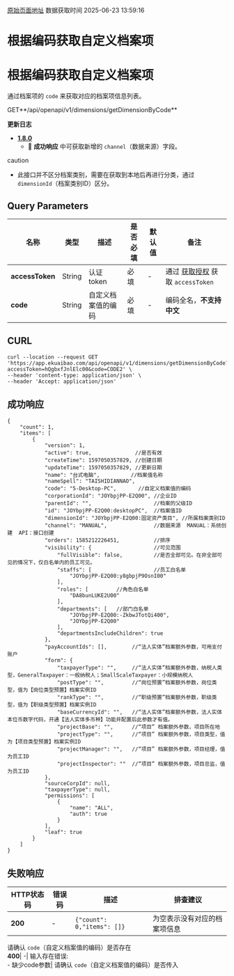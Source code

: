 [原始页面地址](https://docs.ekuaibao.com/docs/open-api/dimensions/get-dimension-items-byCode)
数据获取时间 2025-06-23 13:59:16

# 根据编码获取自定义档案项

# 根据编码获取自定义档案项  
  
通过档案项的 `code` 来获取对应的档案项信息列表。

GET**/api/openapi/v1/dimensions/getDimensionByCode**

**更新日志**

  * [**1.8.0**](/updateLog/update-log#180)
    * 🐞 **成功响应** 中可获取新增的 `channel`（数据来源）字段。



caution

  * 此接口并不区分档案类别，需要在获取到本地后再进行分类，通过 `dimensionId`（档案类别ID）区分。



## Query Parameters​

名称| 类型| 描述| 是否必填| 默认值| 备注  
---|---|---|---|---|---  
**accessToken**|  String| 认证token| 必填| -| 通过 [获取授权](/docs/open-api/getting-started/auth) 获取 `accessToken`  
**code**|  String| 自定义档案值的编码| 必填| -| 编码全名，**不支持中文**  
  
## CURL​
    
    
    curl --location --request GET 'https://app.ekuaibao.com/api/openapi/v1/dimensions/getDimensionByCode?accessToken=hQgbxfJnlElc00&code=CODE2' \  
    --header 'content-type: application/json' \  
    --header 'Accept: application/json'  
    

## 成功响应​
    
    
    {  
        "count": 1,  
        "items": [  
            {  
                "version": 1,  
                "active": true,              //是否有效  
                "createTime": 1597050357829, //创建日期  
                "updateTime": 1597050357829, //更新日期  
                "name": "台式电脑",          //档案值名称  
                "nameSpell": "TAISHIDIANNAO",  
                "code": "5-Desktop-PC",       //自定义档案值的编码  
                "corporationId": "JOYbpjPP-E2Q00", //企业ID  
                "parentId": "",                    //档案的父级ID  
                "id": "JOYbpjPP-E2Q00:desktopPC",  //档案值ID  
                "dimensionId": "JOYbpjPP-E2Q00:固定资产类目", //所属档案类别ID  
                "channel": "MANUAL",               //数据来源  MANUAL：系统创建  API：接口创建  
                "orders": 1585212226451,           //排序  
                "visibility": {                    //可见范围  
                    "fullVisible": false,          //是否全部可见。在非全部可见的情况下，仅白名单内的员工可见。  
                    "staffs": [                    //员工白名单  
                        "JOYbpjPP-E2Q00:y8gbpjP9OsnI00"  
                    ],  
                    "roles": [         //角色白名单  
                        "DA8bunLUKE2U00"  
                    ],  
                    "departments": [   //部门白名单  
                        "JOYbpjPP-E2Q00:-ZkbwJTotQi400",  
                        "JOYbpjPP-E2Q00"  
                    ],  
                    "departmentsIncludeChildren": true  
                },  
                "payAccountIds": [],        //“法人实体”档案额外参数，可用支付账户  
                "form": {  
                    "taxpayerType": "",     //“法人实体”档案额外参数，纳税人类型，GeneralTaxpayer：一般纳税人；SmallScaleTaxpayer：小规模纳税人  
                    "postType": "",         //“岗位预置”档案额外参数，岗位类型，值为【岗位类型预置】档案实例ID  
                    "rankType": "",         //“职级预置”档案额外参数，职级类型，值为【职级类型预置】档案实例ID  
                    "baseCurrencyId": "",   //“法人实体”档案额外参数，法人实体本位币数字代码，开通【法人实体多币种】功能并配置后此参数才有值。  
                    "projectBase": "",      //“项目” 档案额外参数，项目所在地  
                    "projectType": "",      //“项目” 档案额外参数，项目类型，值为【项目类型预置】档案实例ID  
                    "projectManager": "",   //“项目” 档案额外参数，项目经理，值为员工ID  
                    "projectInspector": ""  //“项目” 档案额外参数，项目总监，值为员工ID  
                },  
                "sourceCorpId": null,  
                "taxpayerType": null,  
                "permissions": [  
                    {  
                        "name": "ALL",  
                        "auth": true  
                    }  
                ],  
                "leaf": true  
            }  
        ]  
    }  
    

## 失败响应​

HTTP状态码| 错误码| 描述| 排查建议  
---|---|---|---  
**200**|  -| `{"count": 0,"items": []}`| 为空表示没有对应的档案项信息  
请确认 `code`（自定义档案值的编码）是否存在  
**400**|  -| 输入存在错误:  
\- 缺少code参数| 请确认 `code`（自定义档案值的编码）是否传入
